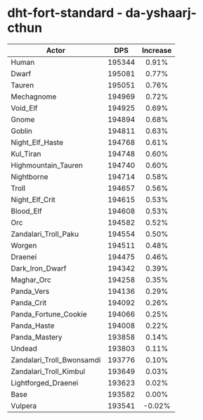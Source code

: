 # dht-fort-standard - da-yshaarj-cthun
| Actor | DPS | Increase |
|---|:---:|:---:|
|Human|195344|0.91%|
|Dwarf|195081|0.77%|
|Tauren|195051|0.76%|
|Mechagnome|194969|0.72%|
|Void_Elf|194925|0.69%|
|Gnome|194894|0.68%|
|Goblin|194811|0.63%|
|Night_Elf_Haste|194768|0.61%|
|Kul_Tiran|194748|0.60%|
|Highmountain_Tauren|194740|0.60%|
|Nightborne|194714|0.58%|
|Troll|194657|0.56%|
|Night_Elf_Crit|194615|0.53%|
|Blood_Elf|194608|0.53%|
|Orc|194582|0.52%|
|Zandalari_Troll_Paku|194554|0.50%|
|Worgen|194511|0.48%|
|Draenei|194475|0.46%|
|Dark_Iron_Dwarf|194342|0.39%|
|Maghar_Orc|194258|0.35%|
|Panda_Vers|194136|0.29%|
|Panda_Crit|194092|0.26%|
|Panda_Fortune_Cookie|194066|0.25%|
|Panda_Haste|194008|0.22%|
|Panda_Mastery|193858|0.14%|
|Undead|193803|0.11%|
|Zandalari_Troll_Bwonsamdi|193776|0.10%|
|Zandalari_Troll_Kimbul|193649|0.03%|
|Lightforged_Draenei|193623|0.02%|
|Base|193582|0.00%|
|Vulpera|193541|-0.02%|
